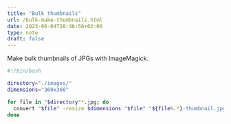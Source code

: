 ```yaml
---
title: "Bulk thumbnails"
url: /bulk-make-thumbnails.html
date: 2023-06-04T20:46:56+02:00
type: note
draft: false
---
```


Make bulk thumbnails of JPGs with ImageMagick.

```sh
#!/bin/bash

directory="./images/"
dimensions="360x360"

for file in "$directory"*.jpg; do
  convert "$file" -resize $dimensions "$file" "${file%.*}-thumbnail.jpg"
done
```
